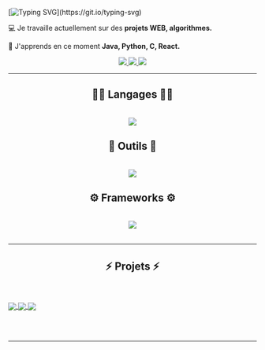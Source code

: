 
[![Typing SVG](https://readme-typing-svg.demolab.com/?lines=Bonjour+!+%F0%9F%98%81;Je+m'appelle+TOUPENCE+Tom+!;Bienvenue+sur+mon+profil+Github+!)](https://git.io/typing-svg)


 &#128187; Je travaille actuellement sur des **projets WEB, algorithmes.**
 
 &#128214; J'apprends en ce moment **Java, Python, C, React.**


<div align="center"> 
  <a href="mailto:toupencetom@gmail.com">
    <img src="https://img.shields.io/badge/Gmail-333333?style=for-the-badge&logo=gmail&logoColor=red" />
  </a>
  <a href="https://www.linkedin.com/in/tom-toupence-20117429a/" target="_blank">
    <img src="https://img.shields.io/badge/LinkedIn-0077B5?style=for-the-badge&logo=linkedin&logoColor=white" target="_blank" />
  </a>
  <a href="http://tom-toupence.fr" target="_blank">
     <img src="https://img.shields.io/badge/Portfolio-FF5722?style=for-the-badge&logo=todoist&logoColor=white" target="_blank" /> <!-- sqlite, safari, google-chrome are other good icon options -->
  </a>
</div>

 <hr/>
 
<h2 align="center"> &#128104;&#8205;&#128187; Langages &#128104;&#8205;&#128187;</h2>
<br/>
<div align="center">
    <img src="https://skillicons.dev/icons?i=html,css,r,python,php,javascript,c,java,mysql" />
    <br>
</div>
<h2 align="center">&#128295; Outils &#128295;</h2>
<br/>
<div align="center">
  <img src="https://skillicons.dev/icons?i=vscode,github,git,gitlab,discord" />
  <br>
</div>

<h2 align="center">&#9881; Frameworks &#9881;</h2>
<br/>
<div align="center">
    <img src="https://skillicons.dev/icons?i=angular,bootstrap,dotnet" />
    <br>
</div>
<br/>
<hr/>

<h2 align="center">⚡ Projets ⚡</h2>
<br>
<br>
<a href="https://github.com/tom-toupence/php_project">
  <img align="center" src="https://github-readme-stats.vercel.app/api/pin/?username=tom-toupence&repo=php_project" />
</a>
<a href="https://github.com/tom-toupence/Projet-Tutore-3A">
  <img align="center" src="https://github-readme-stats.vercel.app/api/pin/?username=tom-toupence&repo=Projet-Tutore-3A" />
</a>

<a href="https://github.com/tom-toupence/Sokoban">
  <img align="center" src="https://github-readme-stats.vercel.app/api/pin/?username=tom-toupence&repo=Sokoban" />
</a>

<br/><br/>

<hr/>

<br/>
